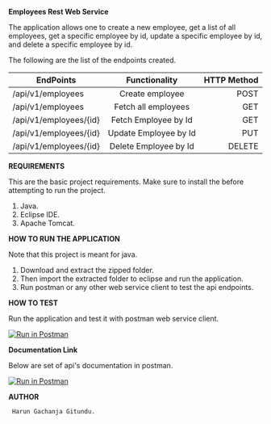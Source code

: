 **Employees Rest Web Service**

The application allows one to create a new employee, get a list of all employees, get a specific employee by id, update a specific employee by id, and delete a specific employee by id.

The following are the list of the endpoints created.

| EndPoints                     |           Functionality            | HTTP Method |
| ----------------------------- | :--------------------------------: | ----------: |
| /api/v1/employees             |            Create employee         |        POST |
| /api/v1/employees             |          Fetch all employees       |         GET |
| /api/v1/employees/{id}        |          Fetch Employee by Id      |        GET  |
| /api/v1/employees/{id}        |          Update Employee by Id     |         PUT |
| /api/v1/employees/{id}        |           Delete Employee by Id    |      DELETE |


**REQUIREMENTS**

This are the basic project requirements. Make sure to install the before attempting to run the project.

1.  Java.
2.  Eclipse IDE.
3.  Apache Tomcat.


**HOW TO RUN THE APPLICATION**

Note that this project is meant for java.

1.  Download and extract the zipped folder.
2.  Then import the extracted folder to eclipse and run the application.
3.  Run postman or any other web service client to test the api endpoints.

**HOW TO TEST**

Run the application and test it with postman web service client.

[![Run in Postman](https://run.pstmn.io/button.svg)](https://app.getpostman.com/run-collection/b6d3cef4d1f3cc719260)

**Documentation Link**

Below are set of api's documentation in postman.

[![Run in Postman](https://run.pstmn.io/button.svg)](https://documenter.getpostman.com/view/8378409/SztBa7TD)

**AUTHOR**

     Harun Gachanja Gitundu.

